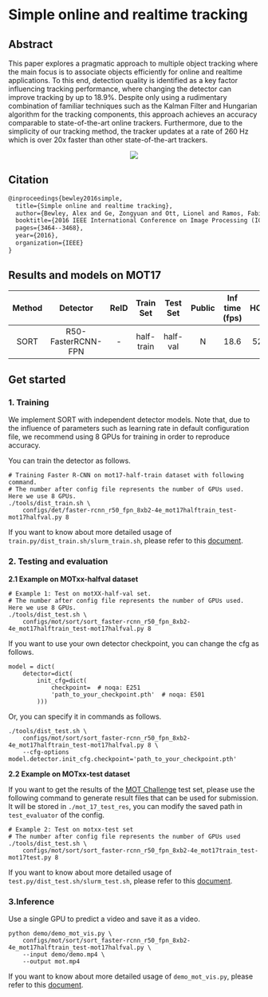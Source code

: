 # Simple online and realtime tracking

## Abstract

<!-- [ABSTRACT] -->

This paper explores a pragmatic approach to multiple object tracking where the main focus is to associate objects efficiently for online and realtime applications. To this end, detection quality is identified as a key factor influencing tracking performance, where changing the detector can improve tracking by up to 18.9%. Despite only using a rudimentary combination of familiar techniques such as the Kalman Filter and Hungarian algorithm for the tracking components, this approach achieves an accuracy comparable to state-of-the-art online trackers. Furthermore, due to the simplicity of our tracking method, the tracker updates at a rate of 260 Hz which is over 20x faster than other state-of-the-art trackers.

<!-- [IMAGE] -->

<div align="center">
  <img src="https://user-images.githubusercontent.com/99722489/176848133-d6621813-7b8f-4b25-96cd-2fbcc87983ce.png"/>
</div>

## Citation

<!-- [ALGORITHM] -->

```latex
@inproceedings{bewley2016simple,
  title={Simple online and realtime tracking},
  author={Bewley, Alex and Ge, Zongyuan and Ott, Lionel and Ramos, Fabio and Upcroft, Ben},
  booktitle={2016 IEEE International Conference on Image Processing (ICIP)},
  pages={3464--3468},
  year={2016},
  organization={IEEE}
}
```

## Results and models on MOT17

| Method |      Detector      | ReID | Train Set  | Test Set | Public | Inf time (fps) | HOTA | MOTA | IDF1 |  FP   |  FN   | IDSw. |                                     Config                                     |                                                       Download                                                       |
| :----: | :----------------: | :--: | :--------: | :------: | :----: | :------------: | :--: | :--: | :--: | :---: | :---: | :---: | :----------------------------------------------------------------------------: | :------------------------------------------------------------------------------------------------------------------: |
|  SORT  | R50-FasterRCNN-FPN |  -   | half-train | half-val |   N    |      18.6      | 52.0 | 62.0 | 57.8 | 15150 | 40410 | 5847  | [config](sort_faster-rcnn_r50_fpn_8xb2-4e_mot17halftrain_test-mot17halfval.py) | [detector](https://download.openmmlab.com/mmtracking/mot/faster_rcnn/faster-rcnn_r50_fpn_4e_mot17-half-64ee2ed4.pth) |

## Get started

### 1. Training

We implement SORT with independent detector models.
Note that, due to the influence of parameters such as learning rate in default configuration file,
we recommend using 8 GPUs for training in order to reproduce accuracy.

You can train the detector as follows.

```shell script
# Training Faster R-CNN on mot17-half-train dataset with following command.
# The number after config file represents the number of GPUs used. Here we use 8 GPUs.
./tools/dist_train.sh \
    configs/det/faster-rcnn_r50_fpn_8xb2-4e_mot17halftrain_test-mot17halfval.py 8
```

If you want to know about more detailed usage of `train.py/dist_train.sh/slurm_train.sh`,
please refer to this [document](../../../docs/en/user_guides/4_train_test.md).

### 2. Testing and evaluation

**2.1 Example on MOTxx-halfval dataset**

```shell script
# Example 1: Test on motXX-half-val set.
# The number after config file represents the number of GPUs used. Here we use 8 GPUs.
./tools/dist_test.sh \
    configs/mot/sort/sort_faster-rcnn_r50_fpn_8xb2-4e_mot17halftrain_test-mot17halfval.py 8
```

If you want to use your own detector checkpoint, you can change the cfg as follows.

```shell script
model = dict(
    detector=dict(
        init_cfg=dict(
            checkpoint=  # noqa: E251
            'path_to_your_checkpoint.pth'  # noqa: E501
        )))
```

Or, you can specify it in commands as follows.

```shell script
./tools/dist_test.sh \
    configs/mot/sort/sort_faster-rcnn_r50_fpn_8xb2-4e_mot17halftrain_test-mot17halfval.py 8 \
    --cfg-options model.detector.init_cfg.checkpoint='path_to_your_checkpoint.pth'
```

**2.2 Example on MOTxx-test dataset**

If you want to get the results of the [MOT Challenge](https://motchallenge.net/) test set,
please use the following command to generate result files that can be used for submission.
It will be stored in `./mot_17_test_res`, you can modify the saved path in `test_evaluator` of the config.

```shell script
# Example 2: Test on motxx-test set
# The number after config file represents the number of GPUs used
./tools/dist_test.sh \
    configs/mot/sort/sort_faster-rcnn_r50_fpn_8xb2-4e_mot17train_test-mot17test.py 8
```

If you want to know about more detailed usage of `test.py/dist_test.sh/slurm_test.sh`, please refer to this [document](../../../docs/en/user_guides/4_train_test.md).

### 3.Inference

Use a single GPU to predict a video and save it as a video.

```shell
python demo/demo_mot_vis.py \
    configs/mot/sort/sort_faster-rcnn_r50_fpn_8xb2-4e_mot17halftrain_test-mot17halfval.py \
    --input demo/demo.mp4 \
    --output mot.mp4
```

If you want to know about more detailed usage of `demo_mot_vis.py`, please refer to this [document](../../../docs/en/user_guides/3_inference.md).
